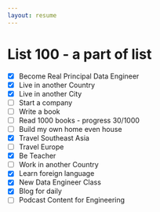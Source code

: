 ```yaml
---
layout: resume
---
```

# List 100 - a part of list

- [x] Become Real Principal Data Engineer
- [x] Live in another Country
- [x] Live in another City
- [ ] Start a company
- [ ] Write a book
- [ ] Read 1000 books - progress 30/1000
- [ ] Build my own home even house
- [x] Travel Southeast Asia
- [ ] Travel Europe
- [x] Be Teacher
- [ ] Work in another Country
- [x] Learn foreign language
- [x] New Data Engineer Class
- [x] Blog for daily
- [ ] Podcast Content for Engineering

